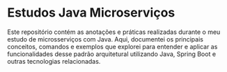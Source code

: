 # Estudos Java Microserviços

Este repositório contém as anotações e práticas realizadas durante o meu estudo de microsserviços com Java. Aqui, documentei os principais conceitos, comandos e exemplos que explorei para entender e aplicar as funcionalidades desse padrão arquitetural utilizando Java, Spring Boot e outras tecnologias relacionadas.